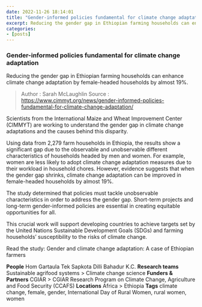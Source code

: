 ```yaml
---
date: 2022-11-26 18:14:01
title: "Gender-informed policies fundamental for climate change adaptation"
excerpt: Reducing the gender gap in Ethiopian farming households can enhance climate change adaptation by female-headed households by almost 19%.
categories:
- [posts]
---
```


### Gender-informed policies fundamental for climate change adaptation ###

Reducing the gender gap in Ethiopian farming households can enhance climate change adaptation by female-headed households by almost 19%.

> Author : Sarah McLaughlin
> Source : https://www.cimmyt.org/news/gender-informed-policies-fundamental-for-climate-change-adaptation/

Scientists from the International Maize and Wheat Improvement Center (CIMMYT) are working to understand the gender gap in climate change adaptations and the causes behind this disparity.

Using data from 2,279 farm households in Ethiopia, the results show a significant gap due to the observable and unobservable different characteristics of households headed by men and women. For example, women are less likely to adopt climate change adaptation measures due to their workload in household chores. However, evidence suggests that when the gender gap shrinks, climate change adaptation can be improved in female-headed households by almost 19%.

The study determined that policies must tackle unobservable characteristics in order to address the gender gap. Short-term projects and long-term gender-informed policies are essential in creating equitable opportunities for all.

This crucial work will support developing countries to achieve targets set by the United Nations Sustainable Development Goals (SDGs) and farming households’ susceptibility to the risks of climate change.

Read the study: Gender and climate change adaptation: A case of Ethiopian farmers

**People**
Hom Gartaula
Tek Sapkota
Dilli Bahadur K.C.
**Research teams**
Sustainable agrifood systems > Climate change science
**Funders & Partners**
CGIAR > CGIAR Research Program on Climate Change, Agriculture and Food Security (CCAFS)
**Locations**
Africa > Ethiopia
**Tags**
climate change, female, gender, International Day of Rural Women, rural women, women
